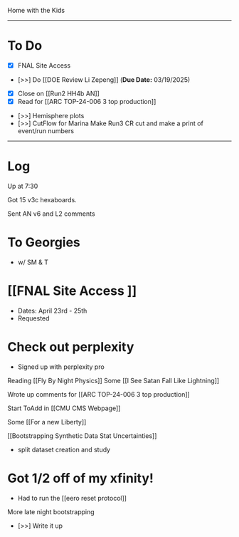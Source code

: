 
Home with the Kids

---
# To Do

- [x] FNAL Site Access
- [>>] Do  [[DOE Review Li Zepeng]] (**Due Date:** 03/19/2025)
- [x] Close on [[Run2 HH4b AN]]
- [x] Read for [[ARC TOP-24-006 3 top production]]
- [>>] Hemisphere plots 
- [>>] CutFlow for Marina Make Run3 CR cut and make a print of event/run numbers
---

# Log


Up at 7:30

Got 15 v3c hexaboards. 

Sent AN v6 and L2 comments

# To Georgies 
- w/ SM & T

# [[FNAL Site Access ]]
- Dates: April 23rd - 25th
- Requested

# Check out perplexity
- Signed up with perplexity pro


Reading [[Fly By Night Physics]]
Some [[I See Satan Fall Like Lightning]]

Wrote up comments for [[ARC TOP-24-006 3 top production]]

Start ToAdd in [[CMU CMS Webpage]]

Some [[For a new Liberty]]

[[Bootstrapping Synthetic Data Stat Uncertainties]]
- split dataset creation and study

# Got 1/2 off of my xfinity! 
- Had to run the [[eero reset protocol]]

More late night bootstrapping
- [>>] Write it up
